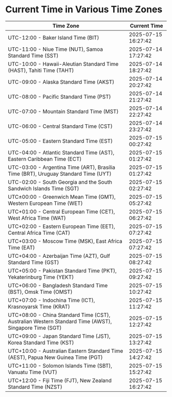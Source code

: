 # Current Time in Various Time Zones

| Time Zone | Current Time |
|-----------|--------------|
| UTC-12:00 - Baker Island Time (BIT) | 2025-07-15 16:27:42 |
| UTC-11:00 - Niue Time (NUT), Samoa Standard Time (SST) | 2025-07-14 17:27:42 |
| UTC-10:00 - Hawaii-Aleutian Standard Time (HAST), Tahiti Time (TAHT) | 2025-07-14 18:27:42 |
| UTC-09:00 - Alaska Standard Time (AKST) | 2025-07-14 20:27:42 |
| UTC-08:00 - Pacific Standard Time (PST) | 2025-07-14 21:27:42 |
| UTC-07:00 - Mountain Standard Time (MST) | 2025-07-14 22:27:42 |
| UTC-06:00 - Central Standard Time (CST) | 2025-07-14 23:27:42 |
| UTC-05:00 - Eastern Standard Time (EST) | 2025-07-15 00:27:42 |
| UTC-04:00 - Atlantic Standard Time (AST), Eastern Caribbean Time (ECT) | 2025-07-15 01:27:42 |
| UTC-03:00 - Argentina Time (ART), Brasília Time (BRT), Uruguay Standard Time (UYT) | 2025-07-15 01:27:42 |
| UTC-02:00 - South Georgia and the South Sandwich Islands Time (SGT) | 2025-07-15 02:27:42 |
| UTC±00:00 - Greenwich Mean Time (GMT), Western European Time (WET) | 2025-07-15 05:27:42 |
| UTC+01:00 - Central European Time (CET), West Africa Time (WAT) | 2025-07-15 06:27:42 |
| UTC+02:00 - Eastern European Time (EET), Central Africa Time (CAT) | 2025-07-15 07:27:42 |
| UTC+03:00 - Moscow Time (MSK), East Africa Time (EAT) | 2025-07-15 07:27:42 |
| UTC+04:00 - Azerbaijan Time (AZT), Gulf Standard Time (GST) | 2025-07-15 08:27:42 |
| UTC+05:00 - Pakistan Standard Time (PKT), Yekaterinburg Time (YEKT) | 2025-07-15 09:27:42 |
| UTC+06:00 - Bangladesh Standard Time (BST), Omsk Time (OMST) | 2025-07-15 10:27:42 |
| UTC+07:00 - Indochina Time (ICT), Krasnoyarsk Time (KRAT) | 2025-07-15 11:27:42 |
| UTC+08:00 - China Standard Time (CST), Australian Western Standard Time (AWST), Singapore Time (SGT) | 2025-07-15 12:27:42 |
| UTC+09:00 - Japan Standard Time (JST), Korea Standard Time (KST) | 2025-07-15 13:27:42 |
| UTC+10:00 - Australian Eastern Standard Time (AEST), Papua New Guinea Time (PGT) | 2025-07-15 14:27:42 |
| UTC+11:00 - Solomon Islands Time (SBT), Vanuatu Time (VUT) | 2025-07-15 15:27:42 |
| UTC+12:00 - Fiji Time (FJT), New Zealand Standard Time (NZST) | 2025-07-15 16:27:42 |
